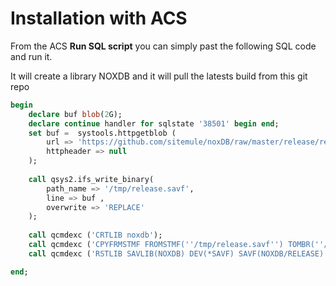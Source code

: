# Installation with ACS

From the ACS **Run SQL script** you can simply past the following SQL code and run it.

It will create a library NOXDB and it will pull the latests build from this git repo


```sql
begin 
    declare buf blob(2G); 
    declare continue handler for sqlstate '38501' begin end;
    set buf =  systools.httpgetblob ( 
        url => 'https://github.com/sitemule/noxDB/raw/master/release/release.savf' , 
        httpheader => null
    ); 
                              
    call qsys2.ifs_write_binary(
        path_name => '/tmp/release.savf',
        line => buf ,
        overwrite => 'REPLACE'
    );    
    
    call qcmdexc ('CRTLIB noxdb');
    call qcmdexc ('CPYFRMSTMF FROMSTMF(''/tmp/release.savf'') TOMBR(''/QSYS.lib/NOXDB.lib/RELEASE.FILE'') MBROPT(*REPLACE) CVTDTA(*NONE)');
    call qcmdexc ('RSTLIB SAVLIB(NOXDB) DEV(*SAVF) SAVF(NOXDB/RELEASE)');

end; 
```